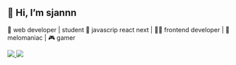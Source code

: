 ## 👋 Hi, I’m sjannn
👀 web developer | student
🚀 javascrip react next | 👨‍💻 frontend developer | 🎵 melomaniac |  🎮 gamer 

<a href='https://twitter.com/_esse_uve'>
  <img src='https://img.shields.io/badge/Twitter-1DA1F2?style=for-the-badge&logo=twitter&logoColor=white'>
</a>
<a href='https://www.linkedin.com/in/sergio-villa-web'>
  <img src='https://img.shields.io/badge/LinkedIn-0077B5?style=for-the-badge&logo=linkedin&logoColor=white'>
</a>
